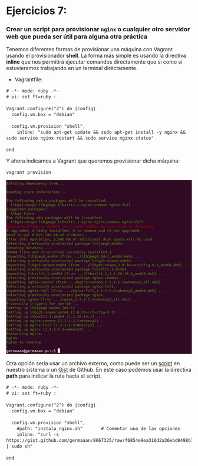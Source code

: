 # Ejercicios 7:
### Crear un script para provisionar `nginx` o cualquier otro servidor web que pueda ser útil para alguna otra práctica

Tenemos diferentes formas de provisionar una máquina con Vagrant usando el provisionador **shell**. La forma más simple es usando la directiva **inline** que nos permitirá ejecutar comandos directamente que si como si estuvieramos trabajando en un terminal diréctamente.

* Vagrantfile:

```
# -*- mode: ruby -*-
# vi: set ft=ruby :

Vagrant.configure("2") do |config|
  config.vm.box = "debian"

  config.vm.provision "shell",
    inline: "sudo apt-get update && sudo apt-get install -y nginx && sudo service nginx restart && sudo service nginx status"

end
```

Y ahora indicamos a Vagrant que queremos provisionar dicha máquina:

```
vagrant provision
```

![eje07_img01](imagenes/eje07_img01.png)

Otra opción sería usar un archivo externo, como puede ser un [script](scripts/instala_nginx.sh) en nuestro sistema o un [Gist](https://gist.github.com/germaaan/8667325) de Github. En este caso podemos usar la directiva **path** para indicar la ruta hacia el script.

```
# -*- mode: ruby -*-
# vi: set ft=ruby :

Vagrant.configure("2") do |config|
  config.vm.box = "debian"

  config.vm.provision "shell",
    #path: "instala_nginx.sh"		# Comentar una de las opciones
    inline: "curl -s https://gist.github.com/germaaan/8667325/raw/f6854e9ea316d2a36ebd0498b7d701fa51d91842/instala_nginx.sh | sudo sh"

end
```
